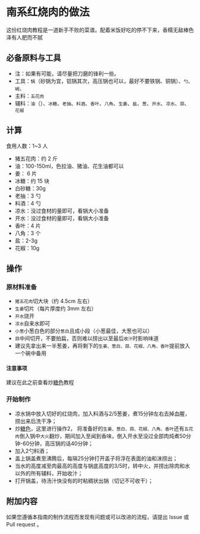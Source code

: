 # 南系红烧肉的做法

这份红烧肉教程是一道新手不败的菜谱。配着米饭好吃的停不下来，香糯无敌棒色泽有人肥而不腻

## 必备原料与工具

* 注：如果有可能，请尽量把刀磨的锋利一些。
* 工具：`锅`（砂锅为宜，铝锅其次，高压锅也可以，最好不要铁锅、铜锅）、`勺`、`碗`、
* 主料：`五花肉`
* 辅料：`油`（）、`冰糖`、`老抽`、`料酒`、`香叶`、`八角`、`生姜`、`盐`、`葱`、`开水`、`凉水`、`蒜`、`花椒`

## 计算

食用人数：1~3 人

* 猪五花肉：约 2 斤
* 油：100-150ml，色拉油、猪油、花生油都可以
* 姜： 6 片
* 冰糖：约 15 块
* 白砂糖：30g
* 老抽：3 勺
* 料酒：4 勺
* 凉水：没过食材的量即可，看锅大小准备
* 开水：没过食材的量即可，看锅大小准备
* 香叶：4 片
* 八角：3 个
* 盐：2-3g
* 花椒：10g

## 操作

### 原材料准备

* `猪五花肉`切大块（约 4.5cm 左右）
* `生姜`切片（每片厚度约 3mm 左右）
* `开水`烧开
* `凉水`自来水即可
* `小葱`小葱白色的部分`葱白`且成小段（小葱最佳，大葱也可以）
* `蒜`中间切开，不要拍扁，否则难以捞出以至最后`收汁`时影响味道
* 建议先拿出来一半葱姜，再将剩下的`生姜、葱白、蒜、花椒、八角、香叶`提前放入一个碗中备用

#### 注意事项
建议在此之前查看炒[糖色](../../../tips/learn/糖色.md)教程

### 开始制作
* 凉水锅中放入切好的红烧肉，加入料酒与2/5葱姜，煮15分钟左右去掉血腥，捞出来后洗干净；
* 炒[糖色](../../../tips/learn/糖色.md)，这里进行操作2， 将准备好的`生姜、葱白、蒜、花椒、八角、香叶`还有`五花肉`倒入锅中`大火`翻炒，期间加入至闻到香味，倒入开水至没过全部肉炖煮50分钟-60分钟，高压锅的话40分钟；
* 加入2勺料酒；
* 盖上锅盖煮至沸腾后，每隔25分钟打开盖子将浮在表面的油和沫捞出；
* 当水的高度减至肉最高的高度与锅底高度的3/5时，转中火，并捞出除肉和水以外的所有辅料，开始收汁；
* 打开锅盖，待汤汁快没有的时粘稠状出锅（切记不可收干）；

## 附加内容

如果您遵循本指南的制作流程而发现有问题或可以改进的流程，请提出 Issue 或 Pull request 。
